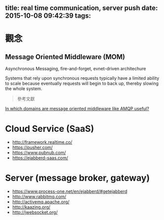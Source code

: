 title: real time communication, server push
date: 2015-10-08 09:42:39
tags:
---
<!-- toc -->
# 觀念
## Message Oriented Middleware (MOM)
Asynchronous Messaging, fire-and-forget, evnet-driven architechure

Systems that rely upon synchronous requests typically have a limited ability to scale because eventually requests will begin to back up, thereby slowing the whole system.


> 參考文獻

[In which domains are message oriented middleware like AMQP useful?](http://stackoverflow.com/questions/2388539/in-which-domains-are-message-oriented-middleware-like-amqp-useful)

# Cloud Service (SaaS)
- http://framework.realtime.co/
- https://pusher.com/
- https://www.pubnub.com/
- https://ejabberd-saas.com/

# Server (message broker, gateway)
- https://www.process-one.net/en/ejabberd/#getejabberd
- http://www.rabbitmq.com/
- http://activemq.apache.org/
- http://kaazing.org/
- http://jwebsocket.org/
